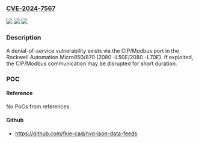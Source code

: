 ### [CVE-2024-7567](https://cve.mitre.org/cgi-bin/cvename.cgi?name=CVE-2024-7567)
![](https://img.shields.io/static/v1?label=Product&message=PLC%20-%20Micro850%2F870%20(2080%20-L50E%2F2080%20-L70E)&color=blue)
![](https://img.shields.io/static/v1?label=Version&message=%3D%20v20.011%20&color=brighgreen)
![](https://img.shields.io/static/v1?label=Vulnerability&message=CWE-400%20Uncontrolled%20Resource%20Consumption&color=brighgreen)

### Description

A denial-of-service vulnerability exists via the CIP/Modbus port in the Rockwell Automation Micro850/870 (2080 -L50E/2080 -L70E). If exploited, the CIP/Modbus communication may be disrupted for short duration.

### POC

#### Reference
No PoCs from references.

#### Github
- https://github.com/fkie-cad/nvd-json-data-feeds

